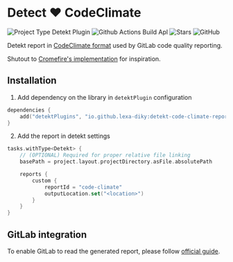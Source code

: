 # Detect ❤️ CodeClimate

![Project Type Detekt Plugin](https://img.shields.io/badge/detekt-plugin-blue)
![Github Actions Build Apl](https://img.shields.io/github/actions/workflow/status/lexa-diky/detekt-code-climate-report/build.yml)
![Stars](https://img.shields.io/github/stars/lexa-diky/detekt-code-climate-report)
![GitHub](https://img.shields.io/github/license/lexa-diky/detekt-code-climate-report)

Detekt report in [CodeClimate format](https://github.com/codeclimate/platform/blob/master/spec/analyzers/SPEC.md) used
by GitLab code quality reporting.

Shutout to [Cromefire's implementation](https://gitlab.com/cromefire/detekt-gitlab-report) for inspiration.

## Installation

1. Add dependency on the library in `detektPlugin` configuration

```kotlin
dependencies {
    add("detektPlugins", "io.github.lexa-diky:detekt-code-climate-report:0.1.0")
}
```

2. Add the report in detekt settings

```kotlin
tasks.withType<Detekt> {
    // (OPTIONAL) Required for proper relative file linking
    basePath = project.layout.projectDirectory.asFile.absolutePath

    reports {
        custom {
            reportId = "code-climate"
            outputLocation.set("<location>")
        }
    }
}
```

## GitLab integration

To enable GitLab to read the generated report, please
follow [official guide](https://docs.gitlab.com/ee/ci/testing/code_quality.html#enable-code-quality).
